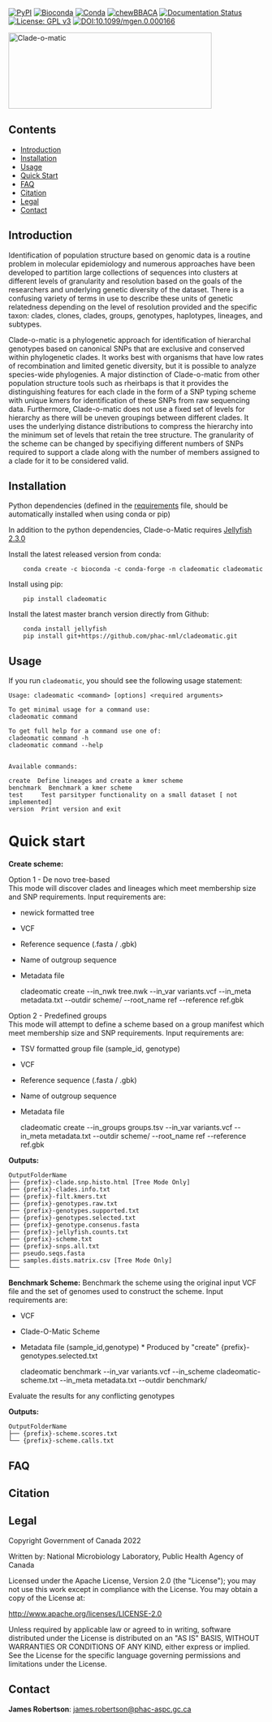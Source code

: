 [![PyPI](https://img.shields.io/badge/Install%20with-PyPI-blue)](https://pypi.org/project/chewBBACA/#description)
[![Bioconda](https://img.shields.io/badge/Install%20with-bioconda-green)](https://anaconda.org/bioconda/chewbbaca)
[![Conda](https://img.shields.io/conda/dn/bioconda/chewbbaca?color=green)](https://anaconda.org/bioconda/chewbbaca)
[![chewBBACA](https://github.com/B-UMMI/chewBBACA/workflows/chewbbaca/badge.svg)](https://github.com/B-UMMI/chewBBACA/actions?query=workflow%3Achewbbaca)
[![Documentation Status](https://readthedocs.org/projects/chewbbaca/badge/?version=latest)](https://chewbbaca.readthedocs.io/en/latest/?badge=latest)
[![License: GPL v3](https://img.shields.io/github/license/B-UMMI/chewBBACA)](https://www.gnu.org/licenses/gpl-3.0)
[![DOI:10.1099/mgen.0.000166](https://img.shields.io/badge/DOI-10.1099%2Fmgen.0.000166-blue)](http://mgen.microbiologyresearch.org/content/journal/mgen/10.1099/mgen.0.000166)

<p align="left"><img src="logo.png" alt="Clade-o-matic" height="150" width="400"></p>

## Contents

- [Introduction](#introduction)
- [Installation](#installation)
- [Usage](#usage)
- [Quick Start](#quick-start)
- [FAQ](#faq)
- [Citation](#citation)
- [Legal](#legal)
- [Contact](#contact)

## Introduction

Identification of population structure based on genomic data is a routine problem in molecular epidemiology and numerous approaches have been developed to partition large collections of sequences into clusters at different levels of granularity and resolution based on the goals of the researchers and underlying genetic diversity of the dataset. There is a confusing variety of terms in use to describe these units of genetic relatedness depending on the level of resolution provided and the specific taxon: clades, clones, clades, groups, genotypes, haplotypes, lineages, and subtypes.

Clade-o-matic is a phylogenetic approach for identification of hierarchal genotypes based on canonical SNPs that are exclusive and conserved within phylogenetic clades. It works best with organisms that have low rates of recombination and limited genetic diversity, but it is possible to analyze species-wide phylogenies. A major distinction of Clade-o-matic from other population structure tools such as rheirbaps is that it provides the distinguishing features for each clade in the form of a SNP typing scheme with unique kmers for identification of these SNPs from raw sequencing data. Furthermore, Clade-o-matic does not use a fixed set of levels for hierarchy as there will be uneven groupings between different clades. It uses the underlying distance distributions to compress the hierarchy into the minimum set of levels that retain the tree structure. The granularity of the scheme can be changed by specifiying different numbers of SNPs required to support a clade along with the number of members assigned to a clade for it to be considered valid.


## Installation

Python dependencies (defined in the [requirements](https://github.com/phac-nml/cladeomatic/blob/main/requirements.txt) file, should be automatically installed when using conda or pip)

In addition to the python dependencies, Clade-o-Matic requires [Jellyfish 2.3.0](https://github.com/gmarcais/Jellyfish/)

Install the latest released version from conda:

        conda create -c bioconda -c conda-forge -n cladeomatic cladeomatic

Install using pip:

        pip install cladeomatic

Install the latest master branch version directly from Github:

        conda install jellyfish
        pip install git+https://github.com/phac-nml/cladeomatic.git



## Usage
If you run ``cladeomatic``, you should see the following usage statement:

    Usage: cladeomatic <command> [options] <required arguments>

    To get minimal usage for a command use:
    cladeomatic command

    To get full help for a command use one of:
    cladeomatic command -h
    cladeomatic command --help


    Available commands:

    create  Define lineages and create a kmer scheme
    benchmark  Benchmark a kmer scheme
    test     Test parsityper functionality on a small dataset [ not implemented]
    version  Print version and exit

Quick start
=====
**Create scheme:**

Option 1 - De novo tree-based <br />
This mode will discover clades and lineages which meet membership size and SNP requirements. 
Input requirements are: 
* newick formatted tree
* VCF
* Reference sequence (.fasta / .gbk)
* Name of outgroup sequence
* Metadata file<br />
  

    cladeomatic create --in_nwk tree.nwk  --in_var variants.vcf --in_meta metadata.txt --outdir scheme/ --root_name ref --reference ref.gbk

Option 2 - Predefined groups <br />
This mode will attempt to define a scheme based on a group manifest which meet membership size and SNP requirements. 
Input requirements are: 
* TSV formatted group file (sample_id, genotype)
* VCF
* Reference sequence (.fasta / .gbk)
* Name of outgroup sequence
* Metadata file<br />
  

    cladeomatic create --in_groups groups.tsv --in_var variants.vcf --in_meta metadata.txt --outdir scheme/ --root_name ref --reference ref.gbk
  

**Outputs:**

```
OutputFolderName
├── {prefix}-clade.snp.histo.html [Tree Mode Only]
├── {prefix}-clades.info.txt
├── {prefix}-filt.kmers.txt
├── {prefix}-genotypes.raw.txt
├── {prefix}-genotypes.supported.txt
├── {prefix}-genotypes.selected.txt
├── {prefix}-genotype.consenus.fasta
├── {prefix}-jellyfish.counts.txt
├── {prefix}-scheme.txt
├── {prefix}-snps.all.txt
├── pseudo.seqs.fasta
├── samples.dists.matrix.csv [Tree Mode Only]
└──
```

**Benchmark Scheme:**
Benchmark the scheme using the original input VCF file and the set of genomes used to construct the scheme.
Input requirements are: 
* VCF
* Clade-O-Matic Scheme
* Metadata file (sample_id,genotype) * Produced by "create" {prefix}-genotypes.selected.txt
  

    cladeomatic benchmark --in_var variants.vcf --in_scheme cladeomatic-scheme.txt --in_meta metadata.txt --outdir benchmark/ 

Evaluate the results for any conflicting genotypes


**Outputs:**

```
OutputFolderName
├── {prefix}-scheme.scores.txt
└── {prefix}-scheme.calls.txt
```

## FAQ

## Citation

## Legal

Copyright Government of Canada 2022

Written by: National Microbiology Laboratory, Public Health Agency of Canada

Licensed under the Apache License, Version 2.0 (the "License"); you may not use
this work except in compliance with the License. You may obtain a copy of the
License at:

http://www.apache.org/licenses/LICENSE-2.0

Unless required by applicable law or agreed to in writing, software distributed
under the License is distributed on an "AS IS" BASIS, WITHOUT WARRANTIES OR
CONDITIONS OF ANY KIND, either express or implied. See the License for the
specific language governing permissions and limitations under the License.


## Contact

**James Robertson**: james.robertson@phac-aspc.gc.ca

